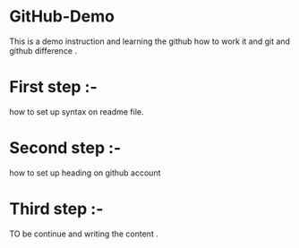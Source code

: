 # GitHub-Demo
This is a demo instruction and learning the github how to work it and git and github difference .
# First step  :- 
how to set up syntax on readme file.
# Second step :- 
how to set up heading on github account
# Third step :- 
TO be continue and writing the content .
